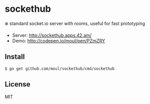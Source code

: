 # sockethub
:snowflake: standard socket.io server with rooms, useful for fast prototyping

* Server: http://sockethub.apps.42.am/
* Demo: http://codepen.io/moul/pen/PZmZRY

## Install

```console
$ go get github.com/moul/sockethub/cmd/sockethub
```

## License

MIT
